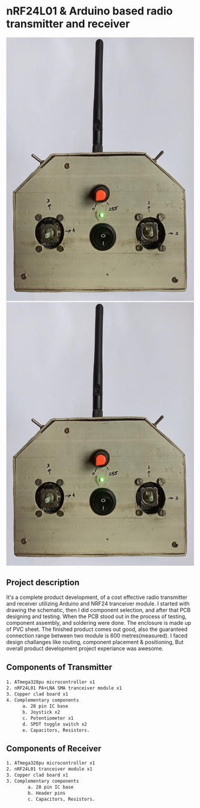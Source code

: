 # nRF24L01 & Arduino based radio transmitter and receiver 
<img src="image/transmitter front face.jpg" height=700 width=500><img src="image/transmitter front face.jpg" height=700 width=500>
## Project description
It's a complete product development, of a cost effective radio transmitter and receiver utilizing Arduino and NRF24 tranceiver module. I started with drawing the schematic, then I did component selection, and after that PCB designing and testing. When the PCB stood out in the process of testing, component assembly, and soldering were done. The enclosure is made up of PVC sheet. The finished product comes out good, also the guaranteed connection range between two module is 600 metres(measured). 
I faced design challanges like routing, component placement & positioning, But overall product development project experiance was awesome.
## Components of Transmitter 
    1. ATmega328pu microcontroller x1
    2. nRF24L01 PA+LNA SMA tranceiver module x1
    3. Copper clad board x1
    4. Complementary components
          a. 28 pin IC base
          b. Joystick x2
          c. Potentiometer x1
          d. SPDT toggle switch x2
          e. Capacitors, Resistors.
## Components of Receiver 
    1. ATmega328pu microcontroller x1
    2. nRF24L01 tranceiver module x1
    3. Copper clad board x1
    3. Complementary components
            a. 28 pin IC base
            b. Header pins
            c. Capacitors, Resistors.
